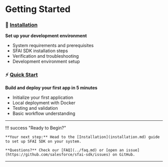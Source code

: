 # Getting Started

### 🔧 [Installation](installation.md)
**Set up your development environment**

- System requirements and prerequisites
- SFAI SDK installation steps
- Verification and troubleshooting
- Development environment setup

### ⚡ [Quick Start](quickstart.md)
**Build and deploy your first app in 5 minutes**

- Initialize your first application
- Local deployment with Docker
- Testing and validation
- Basic workflow understanding

---

!!! success "Ready to Begin?"

    **Your next step:** Head to the [Installation](installation.md) guide to set up SFAI SDK on your system.

    **Questions?** Check our [FAQ](../faq.md) or [open an issue](https://github.com/salesforce/sfai-sdk/issues) on GitHub.

---
